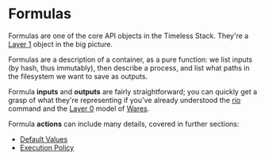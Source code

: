 Formulas
========

Formulas are one of the core API objects in the Timeless Stack.
They're a [Layer 1](../design/API#layer-1) object in the big picture.

Formulas are a description of a container, as a pure function:
we list inputs (by hash, thus immutably), then describe a process,
and list what paths in the filesystem we want to save as outputs.

Formula **inputs** and **outputs** are fairly straightforward; you can quickly get
a grasp of what they're representing if you've already understood the
[rio](../cli/rio) command and the [Layer 0](../design/API#layer-0) model
of [Wares](../glossary#Ware).

Formula **actions** can include many details, covered in further sections:

- [Default Values](./defaults)
- [Execution Policy](./policy)
